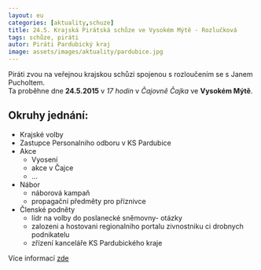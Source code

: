 ```yaml
---
layout: eu
categories: [aktuality,schuze]
title: 24.5. Krajská Pirátská schůze ve Vysokém Mýtě - Rozlučková
tags: schůze, piráti
autor: Piráti Pardubický kraj
image: assets/images/aktuality/pardubice.jpg
---
```

Piráti zvou na veřejnou krajskou schůzi spojenou s rozloučením se s Janem Pucholtem.  
Ta proběhne dne __24.5.2015__ v _17 hodin_ v _Čajovně Čajka_ ve __Vysokém Mýtě__. 

Okruhy jednání:
---------------
* Krajské volby
* Zastupce Personalniho odboru v KS Pardubice
* Akce
  * Vyosení
  * akce v Čajce
  * ... 
* Nábor
  * náborová kampaň
  * propagační předměty pro příznivce
* Členské podněty
  * lídr na volby do poslanecké sněmovny- otázky
  * zalozeni a hostovani regionalniho portalu zivnostniku ci drobnych podnikatelu
  * zřízení kanceláře KS Pardubického kraje   

Více informací [zde](https://forum.pirati.cz/pardubicky-kraj-f85/17-5-2015-kvetnova-schuze-ks-pardubicky-kraj-ve-vm-t28896.html)
